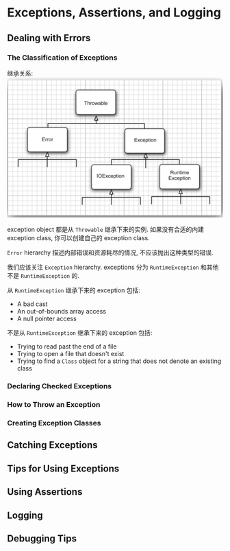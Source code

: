 # Exceptions, Assertions, and Logging

## Dealing with Errors

### The Classification of Exceptions

继承关系:
![img](../../img/BF9344B1-32EF-438C-B4D3-385ED6D663A0.png)

exception object 都是从 `Throwable` 继承下来的实例. 如果没有合适的内建 exception class, 你可以创建自己的 exception class.

`Error` hierarchy 描述内部错误和资源耗尽的情况, 不应该抛出这种类型的错误.

我们应该关注 `Exception` hierarchy. exceptions 分为 `RuntimeException` 和其他不是 `RuntimeException` 的.

从 `RuntimeException` 继承下来的 exception 包括:
- A bad cast
- An out-of-bounds array access
- A null pointer access

不是从 `RuntimeException` 继承下来的 exception 包括:
- Trying to read past the end of a file
- Trying to open a file that doesn't exist
- Trying to find a `Class` object for a string that does not denote an existing class

### Declaring Checked Exceptions

### How to Throw an Exception



### Creating Exception Classes



## Catching Exceptions

## Tips for Using Exceptions

## Using Assertions

## Logging

## Debugging Tips




